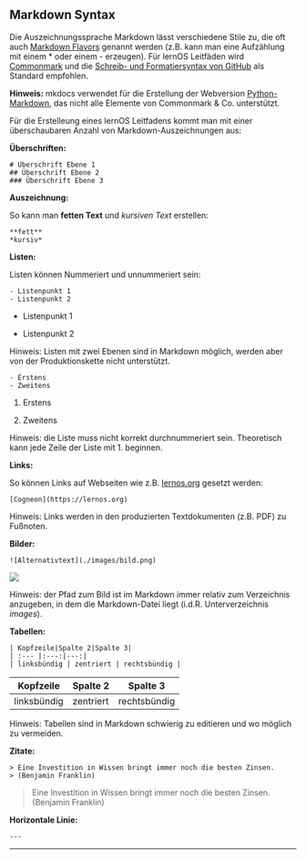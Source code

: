 ## Markdown Syntax

Die Auszeichnungssprache Markdown lässt verschiedene Stile zu, die oft auch [Markdown Flavors](https://github.com/commonmark/commonmark-spec/wiki/markdown-flavors) genannt werden (z.B. kann man eine Aufzählung mit einem * oder einem - erzeugen). Für lernOS Leitfäden wird [Commonmark](https://commonmark.org) und die [Schreib- und Formatiersyntax von GitHub](https://docs.github.com/en/github/writing-on-github/basic-writing-and-formatting-syntax) als Standard empfohlen.

**Hinweis:** mkdocs verwendet für die Erstellung der Webversion [Python-Markdown](https://python-markdown.github.io), das nicht alle Elemente von Commonmark & Co. unterstützt.

Für die Erstelleung eines lernOS Leitfadens kommt man mit einer überschaubaren Anzahl von Markdown-Auszeichnungen aus:

**Überschriften:**

```
# Überschrift Ebene 1
## Überschrift Ebene 2
### Überschrift Ebene 3
```

**Auszeichnung:**

So kann man **fetten Text** und *kursiven Text* erstellen:

```
**fett**
*kursiv*
```

**Listen:**

Listen können Nummeriert und unnummeriert sein:

```
- Listenpunkt 1
- Listenpunkt 2
```

- Listenpunkt 1

- Listenpunkt 2

Hinweis: Listen mit zwei Ebenen sind in Markdown möglich, werden aber von der Produktionskette nicht unterstützt.

```
- Erstens
- Zweitens
```

1. Erstens

2. Zweitens

Hinweis: die Liste muss nicht korrekt durchnummeriert sein. Theoretisch kann jede Zeile der Liste mit 1. beginnen.

**Links:**

So können Links auf Webseiten wie z.B. [lernos.org](https://lernos.org) gesetzt werden:

```
[Cogneon](https://lernos.org)
```

Hinweis: Links werden in den produzierten Textdokumenten (z.B. PDF) zu Fußnoten.

**Bilder:**

```
![Alternativtext](./images/bild.png)
```

![](https://raw.githubusercontent.com/cogneon/lernos/master/de/src/images/lernOS-Quick-Start-Guide-de-v03.png)

Hinweis: der Pfad zum Bild ist im Markdown immer relativ zum Verzeichnis anzugeben, in dem die Markdown-Datei liegt (i.d.R. Unterverzeichnis *images*).

**Tabellen:**

```
| Kopfzeile|Spalte 2|Spalte 3|
| :--- |:---:|---:|
| linksbündig | zentriert | rechtsbündig |
```

| Kopfzeile   | Spalte 2  | Spalte 3     |
| ----------- | --------- | ------------ |
| linksbündig | zentriert | rechtsbündig |

Hinweis: Tabellen sind in Markdown schwierig zu editieren und wo möglich zu vermeiden.

**Zitate:**

```
> Eine Investition in Wissen bringt immer noch die besten Zinsen.
> (Benjamin Franklin)
```

> Eine Investition in Wissen bringt immer noch die besten Zinsen.
> (Benjamin Franklin)

**Horizontale Linie:**

```
---
```

---
